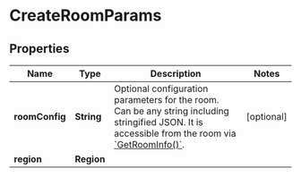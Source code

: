 

# CreateRoomParams


## Properties

| Name | Type | Description | Notes |
|------------ | ------------- | ------------- | -------------|
|**roomConfig** | **String** | Optional configuration parameters for the room. Can be any string including stringified JSON. It is accessible from the room via [&#x60;GetRoomInfo()&#x60;](https://hathora.dev/api#tag/RoomV2/operation/GetRoomInfo). |  [optional] |
|**region** | **Region** |  |  |



